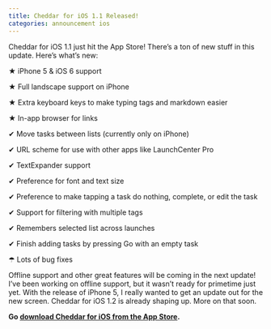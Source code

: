 ```yaml
---
title: Cheddar for iOS 1.1 Released!
categories: announcement ios
---
```


Cheddar for iOS 1.1 just hit the App Store! There’s a ton of new stuff in this update. Here’s what’s new:

★ iPhone 5 & iOS 6 support

★ Full landscape support on iPhone

★ Extra keyboard keys to make typing tags and markdown easier

★ In-app browser for links

✔ Move tasks between lists (currently only on iPhone)

✔ URL scheme for use with other apps like LaunchCenter Pro

✔ TextExpander support

✔ Preference for font and text size

✔ Preference to make tapping a task do nothing, complete, or edit the task

✔ Support for filtering with multiple tags

✔ Remembers selected list across launches

✔ Finish adding tasks by pressing Go with an empty task

☂ Lots of bug fixes

Offline support and other great features will be coming in the next update! I’ve been working on offline support, but it wasn’t ready for primetime just yet. With the release of iPhone 5, I really wanted to get an update out for the new screen. Cheddar for iOS 1.2 is already shaping up. More on that soon.

**Go [download Cheddar for iOS from the App Store](http://itunes.apple.com/app/id524382948?partnerId=30&siteID=gCug0Bwa2R0).**
